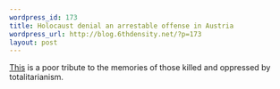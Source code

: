 ```yaml
--- 
wordpress_id: 173
title: Holocaust denial an arrestable offense in Austria
wordpress_url: http://blog.6thdensity.net/?p=173
layout: post
---
```

<p><a href="http://www.breitbart.com/news/2005/11/17/D8DUADA82.html">This</a> is a poor tribute to the memories of those killed and oppressed by totalitarianism.</p>
